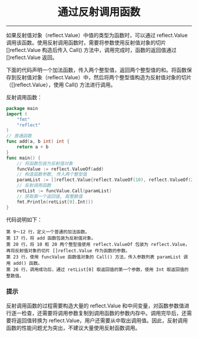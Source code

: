 <center><h1>通过反射调用函数</h1></center>

---

如果反射值对象（reflect.Value）中值的类型为函数时，可以通过 reflect.Value 调用该函数。使用反射调用函数时，需要将参数使用反射值对象的切片 []reflect.Value 构造后传入 Call() 方法中，调用完成时，函数的返回值通过 []reflect.Value 返回。

下面的代码声明一个加法函数，传入两个整型值，返回两个整型值的和。将函数保存到反射值对象（reflect.Value）中，然后将两个整型值构造为反射值对象的切片（[]reflect.Value），使用 Call() 方法进行调用。

反射调用函数：

```go
package main
import (
    "fmt"
    "reflect"
)
// 普通函数
func add(a, b int) int {
    return a + b
}
func main() {
    // 将函数包装为反射值对象
    funcValue := reflect.ValueOf(add)
    // 构造函数参数, 传入两个整型值
    paramList := []reflect.Value{reflect.ValueOf(10), reflect.ValueOf(20)}
    // 反射调用函数
    retList := funcValue.Call(paramList)
    // 获取第一个返回值, 取整数值
    fmt.Println(retList[0].Int())
}
```

代码说明如下：

```
第 9～12 行，定义一个普通的加法函数。
第 17 行，将 add 函数包装为反射值对象。
第 20 行，将 10 和 20 两个整型值使用 reflect.ValueOf 包装为 reflect.Value，再将反射值对象的切片 []reflect.Value 作为函数的参数。
第 23 行，使用 funcValue 函数值对象的 Call() 方法，传入参数列表 paramList 调用 add() 函数。
第 26 行，调用成功后，通过 retList[0] 取返回值的第一个参数，使用 Int 取返回值的整数值。
```

### 提示

反射调用函数的过程需要构造大量的 reflect.Value 和中间变量，对函数参数值进行逐一检查，还需要将调用参数复制到调用函数的参数内存中。调用完毕后，还需要将返回值转换为 reflect.Value，用户还需要从中取出调用值。因此，反射调用函数的性能问题尤为突出，不建议大量使用反射函数调用。
